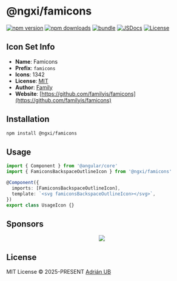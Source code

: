 # @ngxi/famicons

[![npm version][npm-version-src]][npm-version-href]
[![npm downloads][npm-downloads-src]][npm-downloads-href]
[![bundle][bundle-src]][bundle-href]
[![JSDocs][jsdocs-src]][jsdocs-href]
[![License][license-src]][license-href]

## Icon Set Info

- **Name**: Famicons
- **Prefix**: `famicons`
- **Icons**: 1342
- **License**: [MIT](https://github.com/familyjs/famicons/blob/main/LICENSE)
- **Author**: [Family](https://github.com/familyjs/famicons)
- **Website**: [https://github.com/familyjs/famicons](https://github.com/familyjs/famicons)

## Installation

```sh
npm install @ngxi/famicons
```

## Usage

```ts
import { Component } from '@angular/core'
import { FamiconsBackspaceOutlineIcon } from '@ngxi/famicons'

@Component({
  imports: [FamiconsBackspaceOutlineIcon],
  template: `<svg famiconsBackspaceOutlineIcon></svg>`,
})
export class UsageIcon {}
```

## Sponsors

<p align="center">
  <a href="https://cdn.jsdelivr.net/gh/adrian-ub/static/sponsors.svg">
    <img src='https://cdn.jsdelivr.net/gh/adrian-ub/static/sponsors.svg'/>
  </a>
</p>

## License

MIT License © 2025-PRESENT [Adrián UB](https://github.com/adrian-ub)

<!-- Badges -->

[npm-version-src]: https://img.shields.io/npm/v/@ngxi/famicons?style=flat&colorA=080f12&colorB=1fa669
[npm-version-href]: https://npmjs.com/package/@ngxi/famicons
[npm-downloads-src]: https://img.shields.io/npm/dm/@ngxi/famicons?style=flat&colorA=080f12&colorB=1fa669
[npm-downloads-href]: https://npmjs.com/package/@ngxi/famicons
[bundle-src]: https://img.shields.io/bundlephobia/minzip/@ngxi/famicons?style=flat&colorA=080f12&colorB=1fa669&label=minzip
[bundle-href]: https://bundlephobia.com/result?p=@ngxi/famicons
[license-src]: https://img.shields.io/npm/l/@ngxi/famicons?style=flat&colorA=080f12&colorB=1fa669
[license-href]: https://github.com/adrian-ub/ngxi/blob/main/LICENSE
[jsdocs-src]: https://img.shields.io/badge/jsdocs-reference-080f12?style=flat&colorA=080f12&colorB=1fa669
[jsdocs-href]: https://www.jsdocs.io/package/@ngxi/famicons
